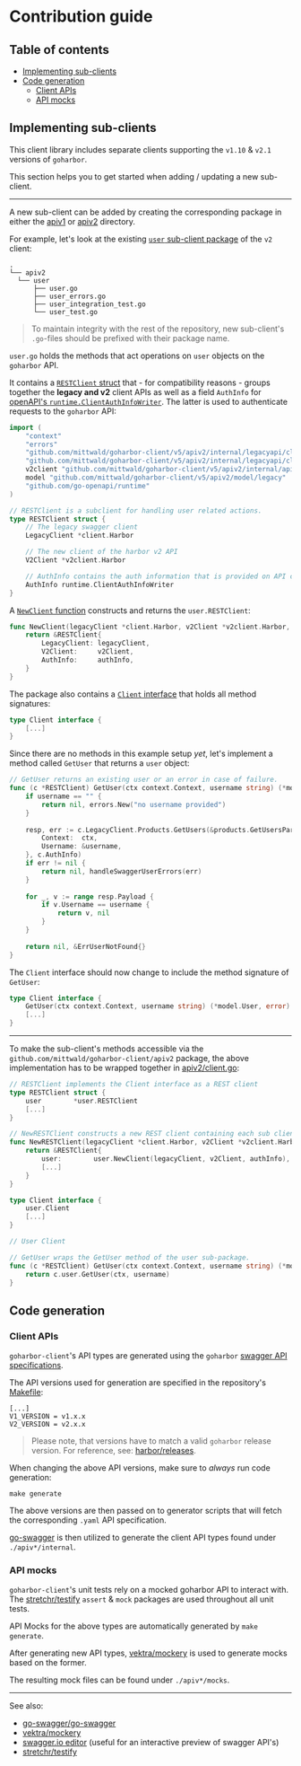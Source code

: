 # Contribution guide

## Table of contents
- [Implementing sub-clients](#implementing-sub-clients)
- [Code generation](#code-generation)
    - [Client APIs](#client-apis)
    - [API mocks](#api-mocks)

## Implementing sub-clients
This client library includes separate clients supporting the `v1.10` & `v2.1` versions of `goharbor`.

This section helps you to get started when adding / updating a new sub-client.

--- 
A new sub-client can be added by creating the corresponding package in either the [apiv1](./apiv1) or [apiv2](./apiv2) directory.

For example, let's look at the existing [`user` sub-client package](https://github.com/mittwald/goharbor-client/tree/master/apiv2/user) of the `v2` client:
```shell
.
└── apiv2
  └── user
      ├── user.go
      ├── user_errors.go
      ├── user_integration_test.go
      └── user_test.go
```
> To maintain integrity with the rest of the repository,
 new sub-client's `.go`-files should be prefixed with their package name.

`user.go` holds the methods that act operations on `user` objects on the `goharbor` API.

It contains a [`RESTClient` struct](https://github.com/mittwald/goharbor-client/blob/master/apiv2/user/user.go#L17) that - for compatibility reasons - groups together the **legacy and v2** client APIs
as well as a field `AuthInfo` for [openAPI's `runtime.ClientAuthInfoWriter`](https://pkg.go.dev/github.com/go-openapi/runtime#ClientAuthInfoWriter).
The latter is used to authenticate requests to the `goharbor` API:
```go
import (
    "context"
    "errors"
    "github.com/mittwald/goharbor-client/v5/apiv2/internal/legacyapi/client"
    "github.com/mittwald/goharbor-client/v5/apiv2/internal/legacyapi/client/products"
    v2client "github.com/mittwald/goharbor-client/v5/apiv2/internal/api/client"
    model "github.com/mittwald/goharbor-client/v5/apiv2/model/legacy"
    "github.com/go-openapi/runtime"
)

// RESTClient is a subclient for handling user related actions.
type RESTClient struct {
	// The legacy swagger client
	LegacyClient *client.Harbor

	// The new client of the harbor v2 API
	V2Client *v2client.Harbor

	// AuthInfo contains the auth information that is provided on API calls.
	AuthInfo runtime.ClientAuthInfoWriter
}
```

A [`NewClient` function](https://github.com/mittwald/goharbor-client/blob/master/apiv2/user/user.go#L28) constructs and returns the `user.RESTClient`:
```go
func NewClient(legacyClient *client.Harbor, v2Client *v2client.Harbor, authInfo runtime.ClientAuthInfoWriter) *RESTClient {
	return &RESTClient{
		LegacyClient: legacyClient,
		V2Client:     v2Client,
		AuthInfo:     authInfo,
	}
}

```

The package also contains a [`Client` interface](https://github.com/mittwald/goharbor-client/blob/master/apiv2/user/user.go#L36) that holds all method signatures:
```go
type Client interface {
	[...]
}

```

Since there are no methods in this example setup _yet_, let's implement a method called `GetUser` that returns a `user` object:
```go
// GetUser returns an existing user or an error in case of failure.
func (c *RESTClient) GetUser(ctx context.Context, username string) (*model.User, error) {
    if username == "" {
        return nil, errors.New("no username provided")
    }
    
    resp, err := c.LegacyClient.Products.GetUsers(&products.GetUsersParams{
        Context:  ctx,
        Username: &username,
    }, c.AuthInfo)
    if err != nil {
        return nil, handleSwaggerUserErrors(err)
    }
    
    for _, v := range resp.Payload {
        if v.Username == username {
            return v, nil
        }
    }
    
    return nil, &ErrUserNotFound{}
}
```

The `Client` interface should now change to include the method signature of `GetUser`:
```go
type Client interface {
	GetUser(ctx context.Context, username string) (*model.User, error)
	[...]
}

```

---

To make the sub-client's methods accessible via the `github.com/mittwald/goharbor-client/apiv2` package, 
the above implementation has to be wrapped together in [apiv2/client.go](./apiv2/client.go): 

```go
// RESTClient implements the Client interface as a REST client
type RESTClient struct {
	user        *user.RESTClient
    [...]
}

// NewRESTClient constructs a new REST client containing each sub client.
func NewRESTClient(legacyClient *client.Harbor, v2Client *v2client.Harbor, authInfo runtime.ClientAuthInfoWriter) *RESTClient {
	return &RESTClient{
		user:        user.NewClient(legacyClient, v2Client, authInfo),
        [...]
	}
}

type Client interface {
    user.Client
    [...]
}

// User Client

// GetUser wraps the GetUser method of the user sub-package.
func (c *RESTClient) GetUser(ctx context.Context, username string) (*model.User, error) {
    return c.user.GetUser(ctx, username)
}
```

## Code generation

### Client APIs
`goharbor-client`'s API types are generated using the `goharbor` [swagger API specifications](https://github.com/goharbor/harbor/tree/master/api).

The API versions used for generation are specified in the repository's [Makefile](./Makefile):
```shell
[...]
V1_VERSION = v1.x.x
V2_VERSION = v2.x.x
```

> Please note, that versions have to match a valid `goharbor` release version. For reference, see: [harbor/releases](https://github.com/goharbor/harbor/releases).

When changing the above API versions, make sure to _always_ run code generation:

```shell
make generate
```

The above versions are then passed on to generator scripts that will fetch the corresponding `.yaml` API specification.

[go-swagger](https://github.com/go-swagger/go-swagger) is then utilized to generate the client API types found under 
`./apiv*/internal`.

### API mocks

`goharbor-client`'s unit tests rely on a mocked goharbor API to interact with.
The [stretchr/testify](https://github.com/stretchr/testify) `assert` & `mock` packages are used throughout all unit tests.

API Mocks for the above types are automatically generated by `make generate`.

After generating new API types, [vektra/mockery](https://github.com/vektra/mockery) is used to generate mocks based on the former.

The resulting mock files can be found under `./apiv*/mocks`.

---

See also:
- [go-swagger/go-swagger](https://github.com/go-swagger/go-swagger)
- [vektra/mockery](https://github.com/vektra/mockery)
- [swagger.io editor](https://editor.swagger.io) (useful for an interactive preview of swagger API's)
- [stretchr/testify](https://github.com/stretchr/testify)
